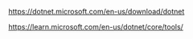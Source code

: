 https://dotnet.microsoft.com/en-us/download/dotnet

https://learn.microsoft.com/en-us/dotnet/core/tools/